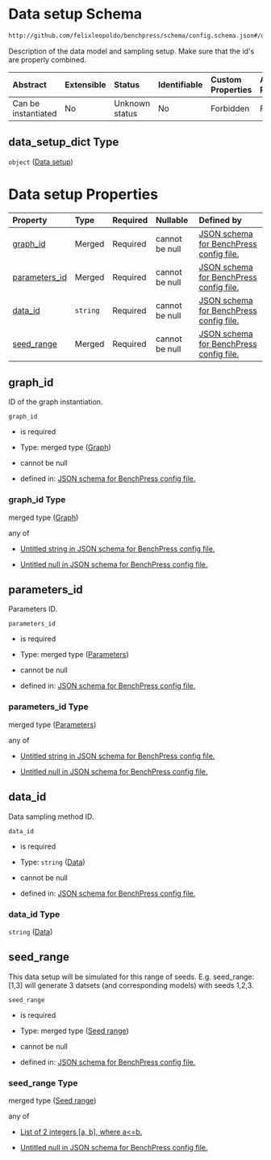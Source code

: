 # Data setup Schema

```txt
http://github.com/felixleopoldo/benchpress/schema/config.schema.json#/definitions/data_setup_dict
```

Description of the data model and sampling setup. Make sure that the id's are properly combined.

| Abstract            | Extensible | Status         | Identifiable | Custom Properties | Additional Properties | Access Restrictions | Defined In                                                                    |
| :------------------ | :--------- | :------------- | :----------- | :---------------- | :-------------------- | :------------------ | :---------------------------------------------------------------------------- |
| Can be instantiated | No         | Unknown status | No           | Forbidden         | Forbidden             | none                | [config.schema.json*](../../../out/config.schema.json "open original schema") |

## data_setup_dict Type

`object` ([Data setup](config-definitions-data-setup.md))

# Data setup Properties

| Property                        | Type     | Required | Nullable       | Defined by                                                                                                                                                                                                                     |
| :------------------------------ | :------- | :------- | :------------- | :----------------------------------------------------------------------------------------------------------------------------------------------------------------------------------------------------------------------------- |
| [graph_id](#graph_id)           | Merged   | Required | cannot be null | [JSON schema for BenchPress config file.](config-definitions-data-setup-properties-graph.md "http://github.com/felixleopoldo/benchpress/schema/config.schema.json#/definitions/data_setup_dict/properties/graph_id")           |
| [parameters_id](#parameters_id) | Merged   | Required | cannot be null | [JSON schema for BenchPress config file.](config-definitions-data-setup-properties-parameters.md "http://github.com/felixleopoldo/benchpress/schema/config.schema.json#/definitions/data_setup_dict/properties/parameters_id") |
| [data_id](#data_id)             | `string` | Required | cannot be null | [JSON schema for BenchPress config file.](config-definitions-data-setup-properties-data.md "http://github.com/felixleopoldo/benchpress/schema/config.schema.json#/definitions/data_setup_dict/properties/data_id")             |
| [seed_range](#seed_range)       | Merged   | Required | cannot be null | [JSON schema for BenchPress config file.](config-definitions-data-setup-properties-seed-range.md "http://github.com/felixleopoldo/benchpress/schema/config.schema.json#/definitions/data_setup_dict/properties/seed_range")    |

## graph_id

ID of the graph instantiation.

`graph_id`

*   is required

*   Type: merged type ([Graph](config-definitions-data-setup-properties-graph.md))

*   cannot be null

*   defined in: [JSON schema for BenchPress config file.](config-definitions-data-setup-properties-graph.md "http://github.com/felixleopoldo/benchpress/schema/config.schema.json#/definitions/data_setup_dict/properties/graph_id")

### graph_id Type

merged type ([Graph](config-definitions-data-setup-properties-graph.md))

any of

*   [Untitled string in JSON schema for BenchPress config file.](config-definitions-data-setup-properties-graph-anyof-0.md "check type definition")

*   [Untitled null in JSON schema for BenchPress config file.](config-definitions-data-setup-properties-graph-anyof-1.md "check type definition")

## parameters_id

Parameters ID.

`parameters_id`

*   is required

*   Type: merged type ([Parameters](config-definitions-data-setup-properties-parameters.md))

*   cannot be null

*   defined in: [JSON schema for BenchPress config file.](config-definitions-data-setup-properties-parameters.md "http://github.com/felixleopoldo/benchpress/schema/config.schema.json#/definitions/data_setup_dict/properties/parameters_id")

### parameters_id Type

merged type ([Parameters](config-definitions-data-setup-properties-parameters.md))

any of

*   [Untitled string in JSON schema for BenchPress config file.](config-definitions-data-setup-properties-parameters-anyof-0.md "check type definition")

*   [Untitled null in JSON schema for BenchPress config file.](config-definitions-data-setup-properties-parameters-anyof-1.md "check type definition")

## data_id

Data sampling method ID.

`data_id`

*   is required

*   Type: `string` ([Data](config-definitions-data-setup-properties-data.md))

*   cannot be null

*   defined in: [JSON schema for BenchPress config file.](config-definitions-data-setup-properties-data.md "http://github.com/felixleopoldo/benchpress/schema/config.schema.json#/definitions/data_setup_dict/properties/data_id")

### data_id Type

`string` ([Data](config-definitions-data-setup-properties-data.md))

## seed_range

This data setup will be simulated for this range of seeds. E.g. seed_range:\[1,3] will generate 3 datsets (and corresponding models) with seeds 1,2,3.

`seed_range`

*   is required

*   Type: merged type ([Seed range](config-definitions-data-setup-properties-seed-range.md))

*   cannot be null

*   defined in: [JSON schema for BenchPress config file.](config-definitions-data-setup-properties-seed-range.md "http://github.com/felixleopoldo/benchpress/schema/config.schema.json#/definitions/data_setup_dict/properties/seed_range")

### seed_range Type

merged type ([Seed range](config-definitions-data-setup-properties-seed-range.md))

any of

*   [List of 2 integers \[a, b\], where a<=b.](config-definitions-data-setup-properties-seed-range-anyof-list-of-2-integers-a-b-where-ab.md "check type definition")

*   [Untitled null in JSON schema for BenchPress config file.](config-definitions-data-setup-properties-seed-range-anyof-1.md "check type definition")

